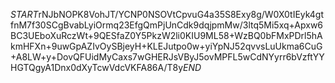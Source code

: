 $START$rNJbNOPK8VohJT/YCNP0NSOVtCpvuG4a35S8Exy8g/W0X0tIEyk4gtfnM7f30SCgBvabLyiOrmq23EfgQmPjUnCdk9dqjpmMw/3ltq5Mi5xq+Apxw6BC3UEboXuRczWt+9QESfaZ0Y5PkzW2li0KIU9ML58+WzBQ0bFMxPDrl5hAkmHFXn+9uwGpAZIvOySBjeyH+KLEJutpo0w+yiYpNJ52qvvsLuUkma6CuG+A8LW+y+DovQFUidMyCaxs7wGHERJsVByJ5ovMPFL5wCdNYyrr6bVzftYYHGTQgyA1Dnx0dXyTcwVdcVKFA86A/T8y$END$